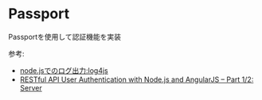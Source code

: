 # Passport

Passportを使用して認証機能を実装

参考:
- [node.jsでのログ出力:log4js](http://hayachi617.blogspot.jp/2015/10/nodejslog4js.html)
- [RESTful API User Authentication with Node.js and AngularJS – Part 1/2: Server](https://devdactic.com/restful-api-user-authentication-1/)